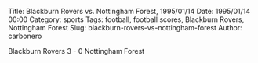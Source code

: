 Title: Blackburn Rovers vs. Nottingham Forest, 1995/01/14
Date: 1995/01/14 00:00
Category: sports
Tags: football, football scores, Blackburn Rovers, Nottingham Forest
Slug: blackburn-rovers-vs-nottingham-forest
Author: carbonero


Blackburn Rovers 3 - 0 Nottingham Forest
